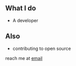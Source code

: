 ## What I do
 - A developer
## Also

- contributing to open source

reach me at [email](engineer@realmelevators.com)
